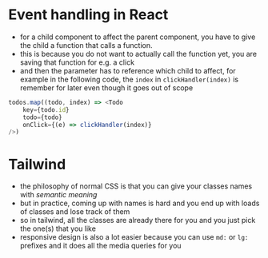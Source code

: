 # Event handling in React
* for a child component to affect the parent component, you have to give the child a function that calls a function.
* this is because you do not want to actually call the function yet, you are saving that function for e.g. a click
* and then the parameter has to reference which child to affect, for example in the following code, the `index` in `clickHandler(index)` is remember for later even though it goes out of scope

```js
todos.map((todo, index) => <Todo
    key={todo.id}
    todo={todo}
    onClick={(e) => clickHandler(index)}
/>)
```

# Tailwind
* the philosophy of normal CSS is that you can give your classes names with *semantic meaning*
* but in practice, coming up with names is hard and you end up with loads of classes and lose track of them
* so in tailwind, all the classes are already there for you and you just pick the one(s) that you like
* responsive design is also a lot easier because you can use `md:` or `lg:` prefixes and it does all the media queries for you